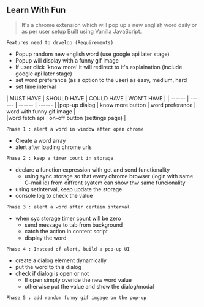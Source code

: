 ## Learn With Fun
> It's a chrome extension which will pop up a new english word daily or as per user setup
> Built using Vanilla JavaScript.

```
Features need to develop (Requirements)
```

 + Popup random new english word (use google api later stage)
 + Popup will display with a funny gif image
 + If user click 'know more' it will redirect to it's explaination (include google api later stage) 
 + set word preferance (as a option to the user) as easy, medium, hard
 + set time interval 

| MUST HAVE | SHOULD HAVE | COULD HAVE | WON'T HAVE |
         | ------ | ------ | ------ | ------ |
|pop-up dialog | know more button | word preferance | word with funny gif image |         
|word fetch api | on-off button (settings page) |

```
Phase 1 : alert a word in window after open chrome
```
+ Create a word array 
+ alert after loading chrome urls

```
Phase 2 : keep a timer count in storage
```
+ declare a function expression with get and send functionality
    + using sync storage so that every chrome browser (login with same G-mail id) from diffrent syatem can show thw same funcionality 
+ using setInterval, keep update the storage
+ console log to check the value

```
Phase 3 : alert a word after certain interval
```
+ when syc storage timer count will be zero 
    + send message to tab from background 
    + catch the action in content script
    + display the word

```
Phase 4 : Instead of alert, build a pop-up UI
```
+ create a dialog element dynamically 
+ put the word to this dialog
+ check if dialog is open or not
    + If open simply overide the new word value
    + otherwise put the value and show the dialog/modal

```
Phase 5 : add random funny gif imgage on the pop-up
```